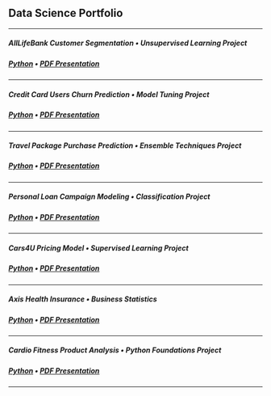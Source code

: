 ## Data Science Portfolio

***
##### AllLifeBank Customer Segmentation • Unsupervised Learning Project
##### [Python](Project7/Eide_Project7_AllLifeBank) • <a href="https://github.com/jakeeide/jakeeide.github.io/blob/d1b9ad6fd72c1d69fbea7c7200186ded7128f6b6/pdf/Eide_Project7_AllLifeBank.pdf" target="_blank">PDF Presentation</a>
***
##### Credit Card Users Churn Prediction  •  Model Tuning Project
##### [Python](Project6/Eide_Project6_TheraBank) • <a href="https://github.com/jakeeide/jakeeide.github.io/blob/d1b9ad6fd72c1d69fbea7c7200186ded7128f6b6/pdf/Eide_Project6_TheraBank.pdf" target="_blank">PDF Presentation</a>
***
##### Travel Package Purchase Prediction  •  Ensemble Techniques Project
##### [Python](Project5/Eide_Project5_Tourism) • <a href="https://github.com/jakeeide/jakeeide.github.io/blob/d1b9ad6fd72c1d69fbea7c7200186ded7128f6b6/pdf/Eide_Project5_VisitWithUs.pdf" target="_blank">PDF Presentation</a>
***
##### Personal Loan Campaign Modeling  •  Classification Project
##### [Python](Project4/Eide_Project4_AllLifeBank) • <a href="https://github.com/jakeeide/jakeeide.github.io/blob/d1b9ad6fd72c1d69fbea7c7200186ded7128f6b6/pdf/Eide_Project4_AllLifeBank.pdf" target="_blank">PDF Presentation</a>
***
##### Cars4U Pricing Model  •  Supervised Learning Project
##### [Python](Project3/Eide_Project3_Cars4U) • <a href="https://github.com/jakeeide/jakeeide.github.io/blob/d1b9ad6fd72c1d69fbea7c7200186ded7128f6b6/pdf/Eide_Project3_Cars4U.pdf" target="_blank">PDF Presentation</a>
***
##### Axis Health Insurance  •  Business Statistics
##### [Python](Project2/Eide_Project2_AxisInsurance) • <a href="https://github.com/jakeeide/jakeeide.github.io/blob/d1b9ad6fd72c1d69fbea7c7200186ded7128f6b6/pdf/Eide_Project2_AxisInsurance.pdf" target="_blank">PDF Presentation</a>
***
##### Cardio Fitness Product Analysis  •  Python Foundations Project
##### [Python](Project1/Eide_Project1_CardioGoodFitness) • <a href="https://github.com/jakeeide/jakeeide.github.io/blob/d1b9ad6fd72c1d69fbea7c7200186ded7128f6b6/pdf/Eide_Project1_CardioGoodFitness.pdf" target="_blank">PDF Presentation</a>
***
